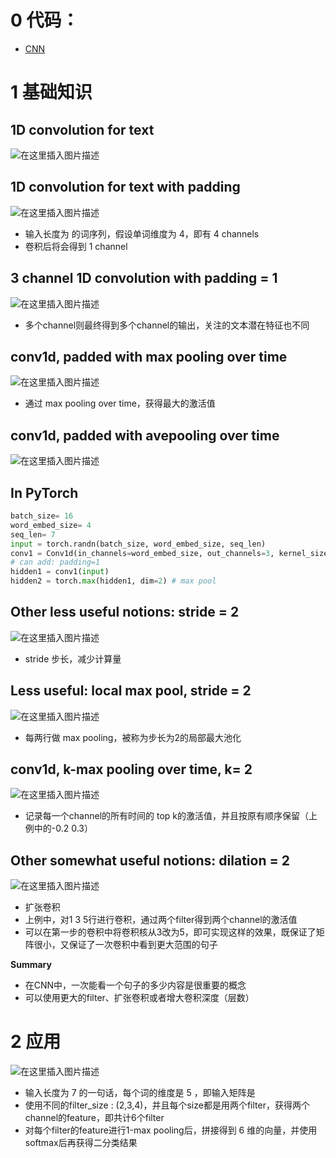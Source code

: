 ﻿# 0 代码：
- [CNN](https://github.com/ForestsKing/NLP-Study/blob/master/model/demo/CNN.ipynb)
# 1 基础知识
## 1D convolution for text
![在这里插入图片描述](https://img-blog.csdnimg.cn/20210211134714255.png?x-oss-process=image/watermark,type_ZmFuZ3poZW5naGVpdGk,shadow_10,text_aHR0cHM6Ly9ibG9nLmNzZG4ubmV0L3dlaXhpbl80NDg1NzY4OA==,size_16,color_FFFFFF,t_70#pic_center)

## 1D convolution for text with padding
![在这里插入图片描述](https://img-blog.csdnimg.cn/20210211134732921.png?x-oss-process=image/watermark,type_ZmFuZ3poZW5naGVpdGk,shadow_10,text_aHR0cHM6Ly9ibG9nLmNzZG4ubmV0L3dlaXhpbl80NDg1NzY4OA==,size_16,color_FFFFFF,t_70#pic_center)

- 输⼊⻓度为 的词序列，假设单词维度为 4，即有 4 channels
- 卷积后将会得到 1 channel
## 3 channel 1D convolution with padding = 1
![在这里插入图片描述](https://img-blog.csdnimg.cn/20210211134754514.png?x-oss-process=image/watermark,type_ZmFuZ3poZW5naGVpdGk,shadow_10,text_aHR0cHM6Ly9ibG9nLmNzZG4ubmV0L3dlaXhpbl80NDg1NzY4OA==,size_16,color_FFFFFF,t_70#pic_center)

- 多个channel则最终得到多个channel的输出，关注的⽂本潜在特征也不同
## conv1d, padded with max pooling over time
![在这里插入图片描述](https://img-blog.csdnimg.cn/20210211134815134.png?x-oss-process=image/watermark,type_ZmFuZ3poZW5naGVpdGk,shadow_10,text_aHR0cHM6Ly9ibG9nLmNzZG4ubmV0L3dlaXhpbl80NDg1NzY4OA==,size_16,color_FFFFFF,t_70#pic_center)

- 通过 max pooling over time，获得最⼤的激活值
## conv1d, padded with avepooling over time
![在这里插入图片描述](https://img-blog.csdnimg.cn/20210211134839279.png#pic_center)

## In PyTorch

```python
batch_size= 16
word_embed_size= 4
seq_len= 7
input = torch.randn(batch_size, word_embed_size, seq_len)
conv1 = Conv1d(in_channels=word_embed_size, out_channels=3, kernel_size=3)
# can add: padding=1
hidden1 = conv1(input)
hidden2 = torch.max(hidden1, dim=2) # max pool
```


## Other less useful notions: stride = 2
![在这里插入图片描述](https://img-blog.csdnimg.cn/20210211134942153.png?x-oss-process=image/watermark,type_ZmFuZ3poZW5naGVpdGk,shadow_10,text_aHR0cHM6Ly9ibG9nLmNzZG4ubmV0L3dlaXhpbl80NDg1NzY4OA==,size_16,color_FFFFFF,t_70#pic_center)

- stride 步⻓，减少计算量
## Less useful: local max pool, stride = 2
![在这里插入图片描述](https://img-blog.csdnimg.cn/20210211135007794.png?x-oss-process=image/watermark,type_ZmFuZ3poZW5naGVpdGk,shadow_10,text_aHR0cHM6Ly9ibG9nLmNzZG4ubmV0L3dlaXhpbl80NDg1NzY4OA==,size_16,color_FFFFFF,t_70#pic_center)
- 每两⾏做 max pooling，被称为步⻓为2的局部最⼤池化
## conv1d, k-max pooling over time, k= 2
![在这里插入图片描述](https://img-blog.csdnimg.cn/20210211135040720.png?x-oss-process=image/watermark,type_ZmFuZ3poZW5naGVpdGk,shadow_10,text_aHR0cHM6Ly9ibG9nLmNzZG4ubmV0L3dlaXhpbl80NDg1NzY4OA==,size_16,color_FFFFFF,t_70#pic_center)

- 记录每⼀个channel的所有时间的 top k的激活值，并且按原有顺序保留（上例中的-0.2 0.3）
## Other somewhat useful notions: dilation = 2
![在这里插入图片描述](https://img-blog.csdnimg.cn/20210211135059135.png?x-oss-process=image/watermark,type_ZmFuZ3poZW5naGVpdGk,shadow_10,text_aHR0cHM6Ly9ibG9nLmNzZG4ubmV0L3dlaXhpbl80NDg1NzY4OA==,size_16,color_FFFFFF,t_70#pic_center)

- 扩张卷积
- 上例中，对1 3 5⾏进⾏卷积，通过两个filter得到两个channel的激活值
- 可以在第⼀步的卷积中将卷积核从3改为5，即可实现这样的效果，既保证了矩阵很⼩，⼜保证了⼀次卷积中看到更⼤范围的句⼦

**Summary**
- 在CNN中，⼀次能看⼀个句⼦的多少内容是很重要的概念
- 可以使⽤更⼤的filter、扩张卷积或者增⼤卷积深度（层数）

# 2 应用
![在这里插入图片描述](https://img-blog.csdnimg.cn/20210211140524434.png?x-oss-process=image/watermark,type_ZmFuZ3poZW5naGVpdGk,shadow_10,text_aHR0cHM6Ly9ibG9nLmNzZG4ubmV0L3dlaXhpbl80NDg1NzY4OA==,size_16,color_FFFFFF,t_70#pic_center)

- 输⼊⻓度为 7 的⼀句话，每个词的维度是 5 ，即输⼊矩阵是
- 使⽤不同的filter_size : (2,3,4)，并且每个size都是⽤两个filter，获得两个channel的feature，即共计6个filter
- 对每个filter的feature进⾏1-max pooling后，拼接得到 6 维的向量，并使⽤softmax后再获得⼆分类结果

